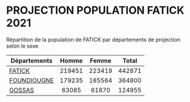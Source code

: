 # PROJECTION POPULATION FATICK 2021
	
Répartition de la population de FATICK par départements de projection selon le sexe
	
| Départements  | Homme | Femme | Total |
| --------- |:-----:|:-----:|:-----:|
| [FATICK](FATICK) | 219451 | 223419 | 442871 |
| [FOUNDIOUGNE](FOUNDIOUGNE) | 179235 | 185564 | 364800 |
| [GOSSAS](GOSSAS) | 63085 | 61870 | 124955 |
